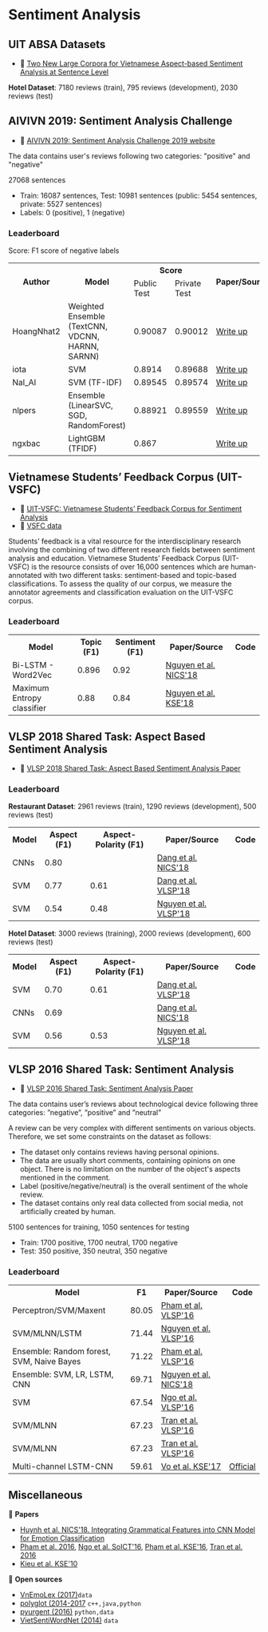 # Sentiment Analysis

## UIT ABSA Datasets

* :scroll: [Two New Large Corpora for Vietnamese Aspect-based Sentiment Analysis at Sentence Level](https://dl.acm.org/doi/abs/10.1145/3446678)

**Hotel Dataset**: 7180 reviews (train), 795 reviews (development), 2030 reviews (test)

## AIVIVN 2019: Sentiment Analysis Challenge

* :link: [AIVIVN 2019: Sentiment Analysis Challenge 2019  website](https://www.aivivn.com/contests/1)

The data contains user's reviews following two categories: "positive" and "negative"

27068 sentences

* Train: 16087 sentences, Test: 10981 sentences (public: 5454 sentences, private: 5527 sentences)
* Labels: 0 (positive), 1 (negative)

### Leaderboard

Score: F1 score of negative labels

<table>
  <tr>
    <th rowspan="2">Author</th>
    <th rowspan="2">Model</th>
    <th colspan="2">Score</th>
    <th rowspan="2">Paper/Source</th>
    <th rowspan="2">Code</th>
  </tr>
  <tr>
    <td>Public Test</td>
    <td>Private Test</td>
  </tr>
  <tr>
    <td>HoangNhat2</td>
    <td>Weighted Ensemble<br>(TextCNN, VDCNN, HARNN, SARNN)</td>
    <td>0.90087</td>
    <td>0.90012</td>
    <td>
      <a href="https://forum.machinelearningcoban.com/t/1st-place-solution-phan-loai-sac-thai-binh-luan/4504">Write up</a>
    </td>
    <td><a href="https://github.com/petrpan26/Aivivn_1">Official</a></td>
  </tr>
  <tr>
    <td>iota</td>
    <td>SVM</td>
    <td>0.8914</td>
    <td>0.89688</td>
    <td>
      <a href="https://forum.machinelearningcoban.com/t/svm-model-cho-phan-loai-sac-thai-binh-luan-3rd-place-solution/4510">Write up</a>
    </td>
    <td><a href="https://github.com/iotadesu/aivivn-sentiment-svm">Official</a></td>
  </tr>
  <tr>
    <td>Nal_AI</td>
    <td>SVM (TF-IDF)</td>
    <td>0.89545</td>
    <td>0.89574</td>
    <td>
      <a href="https://forum.machinelearningcoban.com/t/chia-se-model-sentiment-analysis-aivivn-com-top-5/4537">Write up</a>
    </td>
    <td><a href="https://github.com/swordmanager/sentiment_analysis_nal">Official</a></td>
  </tr>
  <tr>
    <td>nlpers</td>
    <td>Ensemble<br>(LinearSVC, SGD, RandomForest)</td>
    <td>0.88921</td>
    <td>0.89559</td>
    <td>
      <a href="https://forum.machinelearningcoban.com/t/mo-hinh-ensemble-don-gian-cho-phan-loai-sac-thai-binh-luan-7th-place-solution/4507">Write up</a>
    </td>
    <td><a href="https://github.com/minhpqn/aivivn_1_ensemble_7th_place">Official</a></td>
  </tr>
  <tr>
    <td>ngxbac</td>
    <td>LightGBM (TFIDF)</td>
    <td>0.867</td>
    <td></td>
    <td>
      <a href="https://forum.machinelearningcoban.com/t/feature-engineering-stacking-va-ensemble-cho-cuoc-thi-phan-loai-sac-thai-binh-luan/4298">Write up</a>
    </td>
    <td><a href="https://github.com/ngxbac/aivivn_phanloaisacthaibinhluan">Official</a></td>
  </tr>
</table>


## Vietnamese Students’ Feedback Corpus (UIT-VSFC)

* :scroll: [UIT-VSFC: Vietnamese Students’ Feedback Corpus for Sentiment Analysis](https://drive.google.com/file/d/1flr5ew6thRFw4emMx5hWlAS3gUYBp8bI/view?usp=sharing)
* :file_folder: [VSFC data](https://sites.google.com/uit.edu.vn/uit-nlp/corpora-projects)

Students’ feedback is a vital resource for the interdisciplinary research involving the combining of two different research fields between sentiment analysis and education. Vietnamese Students’ Feedback Corpus (UIT-VSFC) is the resource consists of over 16,000 sentences which are human-annotated with two different tasks: sentiment-based and topic-based classifications. To assess the quality of our corpus, we measure the annotator agreements and classification evaluation on the UIT-VSFC corpus.

### Leaderboard

<table>
  <tr>
    <th>Model</th>
    <th>Topic (F1)</th>
    <th>Sentiment (F1)</th>
    <th>Paper/Source</th>
    <th>Code</th>
  </tr>
  <tr>
    <td>Bi-LSTM - Word2Vec</td>
    <td>0.896</td>
    <td>0.92</td>
    <td><a href="https://drive.google.com/file/d/1yWKHLBC-hJ5RMUuvC2qOmEiLpViqmjAC/view?usp=sharing">Nguyen et al. NICS'18</a></td>
    <td></td>
  </tr>
  <tr>
    <td>Maximum Entropy classifier</td>
    <td>0.88</td>
    <td>0.84</td>
    <td><a href="https://drive.google.com/file/d/1flr5ew6thRFw4emMx5hWlAS3gUYBp8bI/view?usp=sharing">Nguyen et al. KSE'18</a></td>
    <td></td>
  </tr>
</table>

## VLSP 2018 Shared Task: Aspect Based Sentiment Analysis

* :scroll: [VLSP 2018 Shared Task: Aspect Based Sentiment Analysis Paper](https://drive.google.com/file/d/1C3l2n2Jicwzc0aoBLoyA5zIdczHpcy5R/view?usp=sharing)

### Leaderboard

**Restaurant Dataset**: 2961 reviews (train), 1290 reviews (development), 500 reviews (test) 

<table>
  <tr>
    <th>Model</th>
    <th>Aspect (F1)</th>
    <th>Aspect-Polarity (F1)</th>
    <th>Paper/Source</th>
    <th>Code</th>
  </tr>
  <tr>
    <td>CNNs</td>
    <td>0.80</td>
    <td></td>
    <td>
      <a href="https://drive.google.com/file/d/1mioRMEkPzkk9V_aDZgBaEG1vxWVd4iT1/view?usp=sharing">Dang et al. NICS'18</a>
    </td>
    <td></td>
  </tr>
  <tr>
    <td>SVM</td>
    <td>0.77</td>
    <td>0.61</td>
    <td>
      <a href="https://drive.google.com/file/d/1I2U2AinR5kfz1gjZRgfgsRQwqZEo7-od/view?usp=sharing">Dang et al. VLSP'18</a>
    </td>
    <td></td>
  </tr>
  <tr>
    <td>SVM</td>
    <td>0.54</td>
    <td>0.48</td>
    <td>
      <a href="https://drive.google.com/file/d/1-3HYFHjDv1R-H5HOIC9es1Xd-gBEtcZ9/view?usp=sharing">Nguyen et al. VLSP'18</a>
    </td>
    <td></td>
  </tr>
</table>

**Hotel Dataset**: 3000 reviews (training), 2000 reviews (development), 600 reviews (test)

<table>
  <tr>
    <th>Model</th>
    <th>Aspect (F1)</th>
    <th>Aspect-Polarity (F1)</th>
    <th>Paper/Source</th>
    <th>Code</th>
  </tr>
  <tr>
    <td>SVM</td>
    <td>0.70</td>
    <td>0.61</td>
    <td><a href="https://drive.google.com/file/d/1I2U2AinR5kfz1gjZRgfgsRQwqZEo7-od/view?usp=sharing">Dang et al. VLSP'18</a>
    </td>
    <td></td>
  </tr>
  <tr>
    <td>CNNs</td>
    <td>0.69</td>
    <td></td>
    <td>
      <a href="https://drive.google.com/file/d/1mioRMEkPzkk9V_aDZgBaEG1vxWVd4iT1/view?usp=sharing">Dang et al. NICS'18</a>
    </td>
    <td></td>
  </tr>
  <tr>
    <td>SVM</td>
    <td>0.56</td>
    <td>0.53</td>
    <td><a href="https://drive.google.com/file/d/1-3HYFHjDv1R-H5HOIC9es1Xd-gBEtcZ9/view?usp=sharing">Nguyen et al. VLSP'18</a></td>
    <td></td>
  </tr>
</table>

## VLSP 2016 Shared Task: Sentiment Analysis

* :scroll: [VLSP 2016 Shared Task: Sentiment Analysis Paper](https://drive.google.com/file/d/1oAa8tcM8UACK6ibiIxL8yuz_eHM7_qBF/view?usp=sharing)

The data contains user’s reviews about technological device following three categories: ”negative”, ”positive” and ”neutral”

A review can be very complex with different sentiments on various objects. Therefore, we set some constraints on the dataset as follows:

* The dataset only contains reviews having personal opinions.
* The data are usually short comments, containing opinions on one object. There is no limitation on the number of the object's aspects mentioned in the comment.
* Label (positive/negative/neutral) is the overall sentiment of the whole review.
* The dataset contains only real data collected from social media, not artificially created by human.

5100 sentences for training, 1050 sentences for testing

* Train: 1700 positive, 1700 neutral, 1700 negative
* Test: 350 positive, 350 neutral, 350 negative

### Leaderboard

<table>
  <tr>
    <th>Model</th>
    <th>F1</th>
    <th>Paper/Source</th>
    <th>Code</th>
  </tr>
  <tr>
   <td>Perceptron/SVM/Maxent</td>
    <td>80.05</td>
    <td><a href="https://drive.google.com/file/d/1ffh5tcG0e5dzjprT07GGiOHzmbUV569-/view?usp=sharing">Pham et al. VLSP'16</a></td>
    <td></td>
  </tr>
  <tr>
   <td>SVM/MLNN/LSTM</td>
    <td>71.44</td>
    <td><a href="https://drive.google.com/file/d/1s7CdShhyOhR7STQx-tJ3jOXtPWr4gBMk/view?usp=sharing">Nguyen et al. VLSP'16</a></td>
    <td></td>
  </tr>
  <tr>
    <td>Ensemble: Random forest, SVM, Naive Bayes</td>
    <td>71.22</td>
    <td><a href="https://drive.google.com/file/d/1V87Z0Jjgt47nqcN8BaDLU5TLAqzUn1pN/view?usp=sharing">Pham et al. VLSP'16</a></td>
    <td></td>
  </tr>
  <tr>
    <td>Ensemble: SVM, LR, LSTM, CNN</td>
    <td>69.71</td>
    <td><a href="https://drive.google.com/file/d/102zjgYYLphgiqR7GuoXbiJN69pXSQ0hl/view?usp=sharing">Nguyen et al. NICS'18</a></td>
    <td></td>
  </tr>
  <tr>
    <td>SVM</td>
    <td>67.54</td>
    <td><a href="https://drive.google.com/file/d/1ADMRNIaHUG-XFqJbSs2OmKg9DxrNGcQ3/view?usp=sharing">Ngo et al. VLSP'16</a></td>
    <td></td>
  </tr>
  <tr>
   <td>SVM/MLNN</td>
    <td>67.23</td>
    <td><a href="https://drive.google.com/file/d/15FSX0s1K_CCjlDbxHpWcnbGCQfIcV_u8/view?usp=sharing">Tran et al. VLSP'16</a></td>
    <td></td>
  </tr>
  <tr>
   <td>SVM/MLNN</td>
    <td>67.23</td>
    <td><a href="https://drive.google.com/file/d/15FSX0s1K_CCjlDbxHpWcnbGCQfIcV_u8/view?usp=sharing">Tran et al. VLSP'16</a></td>
    <td></td>
  </tr>
  <tr>
   <td>Multi-channel LSTM-CNN</td>
    <td>59.61</td>
    <td><a href="https://www.researchgate.net/publication/321259272_Multi-channel_LSTM-CNN_model_for_Vietnamese_sentiment_analysis">Vo et al. KSE'17</a></td>
    <td><a href="https://github.com/ntienhuy/MultiChannel">Official</a></td>
  </tr>
</table>

## Miscellaneous

:scroll: **Papers**

* [Huynh et al. NICS'18. Integrating Grammatical Features into CNN Model for Emotion Classification](https://drive.google.com/file/d/167e2Oo68l0mxokw-ZLzCEPyHW0S-n300/view?usp=sharing)
* [Pham et al. 2016](http://www.indjst.org/index.php/indjst/article/viewFile/93164/69662), [Ngo et al. SoICT'16](https://www.semanticscholar.org/paper/Cross-domain-sentiment-classification-with-word-and-Bach-Hai/41f67072e52ae0b4902a4ea7f98db521a3c3dd3b), [Pham et al. KSE'16](https://ieeexplore.ieee.org/document/7758052/), [Tran et al. 2016](http://www.indjst.org/index.php/indjst/article/viewFile/97360/71787)
* [Kieu et al. KSE'10](https://drive.google.com/file/d/1rYQYyAxEOabxKa7Y6C3TDuxLHDz7OD9P/view?usp=sharing)

:file_folder: **Open sources**

* [VnEmoLex (2017)](https://zenodo.org/record/801610#.WffTwp-WakD)`data`
* [polyglot (2014-2017](http://polyglot.readthedocs.io/en/latest/Sentiment.html) `c++,java,python`
* [pyurgent (2016)](https://github.com/tiendung/pyurgent) `python,data`
* [VietSentiWordNet (2014)](https://github.com/magizbox/underthesea/wiki/VietSentiWordNet) `data`
